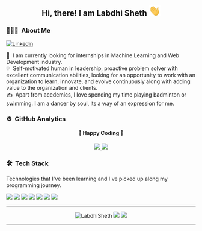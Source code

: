 <!--
**LabdhiSheth/LabdhiSheth** is a ✨ _special_ ✨ repository because its `README.md` (this file) appears on your GitHub profile.

Here are some ideas to get you started:

- 🔭 I’m currently working on ...
- 🌱 I’m currently learning ...
- 👯 I’m looking to collaborate on ...
- 🤔 I’m looking for help with ...
- 💬 Ask me about ...
- 📫 How to reach me: ...
- 😄 Pronouns: ...
- ⚡ Fun fact: ...
-->
<div align="center">
  <h2> 
    Hi, there! I am Labdhi Sheth <img src="https://github.com/LabdhiSheth/LabdhiSheth/blob/main/hi.gif" width="30px">
  </h2>
</div>

### 👨🏻‍💻 &nbsp;About Me

[![Linkedin](https://img.shields.io/badge/-LinkedIn-blue?style=flat&logo=Linkedin&logoColor=white&link=https://www.linkedin.com/in/jaybkim/)](https://www.linkedin.com/in/labdhi-sheth-5098a8179/)
<!-- [![Medium](https://img.shields.io/badge/-Medium-black?style=flat&logo=Medium&logoColor=white&link=https://medium.com/@labdheesheth)](https://medium.com/@labdheesheth) -->

🔭 &nbsp;I am currently looking for internships in Machine Learning and Web Development industry.\
💡 &nbsp;Self-motivated human in leadership, proactive problem solver with excellent communication abilities, looking for an opportunity to work with an organization to learn, innovate, and evolve continuously along with adding value to the organization and clients.\
✍️ &nbsp;Apart from acedemics, I love spending my time playing badminton or swimming. I am a dancer by soul, its a way of an expression for me.

### ⚙️ &nbsp;GitHub Analytics

<div align="center">
  <h4> 
    🏃 Happy Coding 🏃 
  </h4>
</div>
<p align="center">
  <a href="https://github.com/LabdhiSheth">
    <img height="180em" src="https://github-readme-stats.vercel.app/api?username=LabdhiSheth&count_private=true&theme=algolia&hide_border=true&show_icons=true&include_all_commits=true"/>
    <img height="180em" src="https://github-readme-stats.vercel.app/api/top-langs/?username=LabdhiSheth&theme=algolia&hide_border=true&langs_count=9&layout=compact"/>
  </a>
</p>

### 🛠 &nbsp;Tech Stack

Technologies that I've been learning and I've picked up along my programming journey.

<img src="https://img.shields.io/badge/Java-3776AB?style=for-the-badge&logo=python&logoColor=white"> <img src="https://img.shields.io/badge/Python-3776AB?style=for-the-badge&logo=python&logoColor=white"> <img src="https://img.shields.io/badge/HTML-239120?style=for-the-badge&logo=html5&logoColor=white"> <img src="https://img.shields.io/badge/CSS-239120?&style=for-the-badge&logo=css3&logoColor=white"> <img src="https://img.shields.io/badge/JavaScript-F7DF1E?style=for-the-badge&logo=javascript&logoColor=black"> <img src="https://img.shields.io/badge/C-00599C?style=for-the-badge&logo=c&logoColor=white">  <img src="https://img.shields.io/badge/PHP-777BB4?style=for-the-badge&logo=php&logoColor=white"> 
 
<!-- <img src="https://img.shields.io/badge/Express.js-404D59?style=for-the-badge">
<img src="https://img.shields.io/badge/MySQL-00000F?style=for-the-badge&logo=mysql&logoColor=white"> 
<img src="https://img.shields.io/badge/MongoDB-4EA94B?style=for-the-badge&logo=mongodb&logoColor=white">  -->



---

<p align="center">
  <img src="https://komarev.com/ghpvc/?username=LabdhiSheth" alt="LabdhiSheth" />
    <a href="https://github.com/LabdhiSheth/"><img src="https://img.shields.io/github/followers/LabdhiSheth?style=flat&color=red&label=GitHub%20Followers%20"/></a>
  <a href="https://github.com/LabdhiSheth//"><img src="https://img.shields.io/github/last-commit/LabdhiSheth/LabdhiSheth?style=flat&color=brightgreen&label=Last%20Updated%20"/></a>
</p>

---
